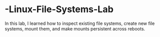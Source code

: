 # -Linux-File-Systems-Lab
In this lab, I learned how to inspect existing file systems, create new file systems, mount them, and make mounts persistent across reboots.
